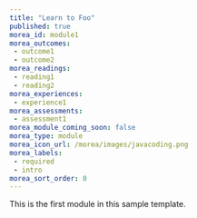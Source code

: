 ```yaml
---
title: "Learn to Foo"
published: true
morea_id: module1
morea_outcomes:
 - outcome1
 - outcome2
morea_readings:
 - reading1
 - reading2
morea_experiences:
 - experience1
morea_assessments:
 - assessment1
morea_module_coming_soon: false
morea_type: module
morea_icon_url: /morea/images/javacoding.png
morea_labels:
 - required
 - intro
morea_sort_order: 0
---
```



This is the first module in this sample template.